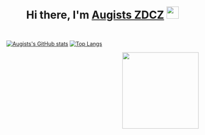 <h1 align="center">Hi there, I'm <a href="https://www.augists.top/" target="_blank">Augists ZDCZ</a> <img
src="https://github.com/blackcater/blackcater/raw/main/images/Hi.gif" height="32" /></h1>

<br />


[![Augists's GitHub stats](https://github-readme-stats.vercel.app/api?username=Augists)](https://github.com/anuraghazra/github-readme-stats)
[![Top Langs](https://github-readme-stats.vercel.app/api/top-langs/?username=Augists&layout=compact&hide=Ada,Verilog)](https://github.com/anuraghazra/github-readme-stats)

<a href="#"><img align="right" src="https://github.com/blackcater/blackcater/raw/main/images/banner.gif" width="200 " height="200" /></a>

